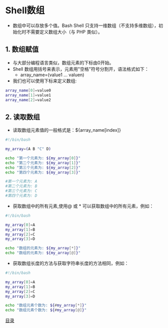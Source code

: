 # Shell数组

* 数组中可以存放多个值。Bash Shell 只支持一维数组（不支持多维数组），初始化时不需要定义数组大小（与 PHP 类似）。

## 1. 数组赋值

* 与大部分编程语言类似，数组元素的下标由0开始。
* Shell 数组用括号来表示，元素用"空格"符号分割开，语法格式如下：
  * array_name=(value1 ... valuen)
* 我们也可以使用下标来定义数组:

```sh
array_name[0]=value0
array_name[1]=value1
array_name[2]=value2
```

## 2. 读取数组

* 读取数组元素值的一般格式是：${array_name[index]}

```sh
#!/bin/bash

my_array=(A B "C" D)

echo "第一个元素为: ${my_array[0]}"
echo "第二个元素为: ${my_array[1]}"
echo "第三个元素为: ${my_array[2]}"
echo "第四个元素为: ${my_array[3]}"

#第一个元素为: A
#第二个元素为: B
#第三个元素为: C
#第四个元素为: D
```

* 获取数组中的所有元素,使用@ 或 * 可以获取数组中的所有元素，例如：

```sh
#!/bin/bash

my_array[0]=A
my_array[1]=B
my_array[2]=C
my_array[3]=D

echo "数组的元素为: ${my_array[*]}"
echo "数组的元素为: ${my_array[@]}"
```

* 获取数组长度的方法与获取字符串长度的方法相同，例如：

```sh
#!/bin/bash

my_array[0]=A
my_array[1]=B
my_array[2]=C
my_array[3]=D

echo "数组元素个数为: ${#my_array[*]}"
echo "数组元素个数为: ${#my_array[@]}"
```

[目录](../README.md)